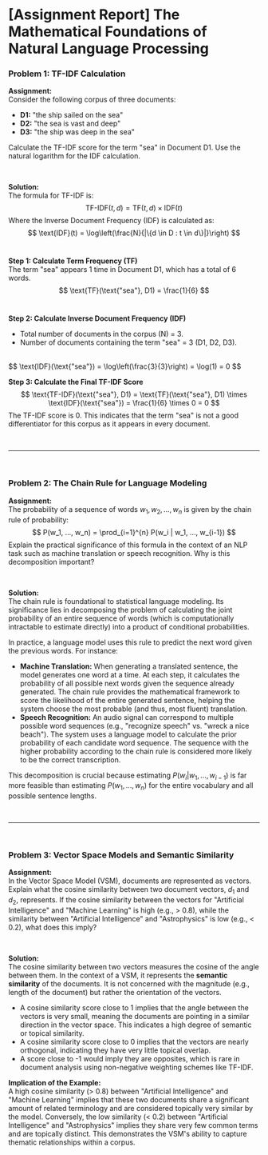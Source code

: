 # [Assignment Report] The Mathematical Foundations of Natural Language Processing


### **Problem 1: TF-IDF Calculation**

**Assignment:**
<br>
Consider the following corpus of three documents:
* **D1:** "the ship sailed on the sea"
* **D2:** "the sea is vast and deep"
* **D3:** "the ship was deep in the sea"

Calculate the TF-IDF score for the term "sea" in Document D1. Use the natural logarithm for the IDF calculation.

<br>

**Solution:**
<br>
The formula for TF-IDF is:
$$
\text{TF-IDF}(t, d) = \text{TF}(t, d) \times \text{IDF}(t)
$$
Where the Inverse Document Frequency (IDF) is calculated as:
$$
\text{IDF}(t) = \log\left(\frac{N}{|\{d \in D : t \in d\}|}\right)
$$
<br>

**Step 1: Calculate Term Frequency (TF)**
<br>
The term "sea" appears 1 time in Document D1, which has a total of 6 words.
$$
\text{TF}(\text{"sea"}, D1) = \frac{1}{6}
$$
<br>

**Step 2: Calculate Inverse Document Frequency (IDF)**
<br>
* Total number of documents in the corpus (N) = 3.
* Number of documents containing the term "sea" = 3 (D1, D2, D3).
<br>
$$
\text{IDF}(\text{"sea"}) = \log\left(\frac{3}{3}\right) = \log(1) = 0
$$
<br>

**Step 3: Calculate the Final TF-IDF Score**
<br>
$$
\text{TF-IDF}(\text{"sea"}, D1) = \text{TF}(\text{"sea"}, D1) \times \text{IDF}(\text{"sea"}) = \frac{1}{6} \times 0 = 0
$$
The TF-IDF score is 0. This indicates that the term "sea" is not a good differentiator for this corpus as it appears in every document.

<br>

---

<br>

### **Problem 2: The Chain Rule for Language Modeling**

**Assignment:**
<br>
The probability of a sequence of words $w_1, w_2, ..., w_n$ is given by the chain rule of probability:
$$
P(w_1, ..., w_n) = \prod_{i=1}^{n} P(w_i | w_1, ..., w_{i-1})
$$
Explain the practical significance of this formula in the context of an NLP task such as machine translation or speech recognition. Why is this decomposition important?

<br>

**Solution:**
<br>
The chain rule is foundational to statistical language modeling. Its significance lies in decomposing the problem of calculating the joint probability of an entire sequence of words (which is computationally intractable to estimate directly) into a product of conditional probabilities.

In practice, a language model uses this rule to predict the next word given the previous words. For instance:
* **Machine Translation:** When generating a translated sentence, the model generates one word at a time. At each step, it calculates the probability of all possible next words given the sequence already generated. The chain rule provides the mathematical framework to score the likelihood of the entire generated sentence, helping the system choose the most probable (and thus, most fluent) translation.
* **Speech Recognition:** An audio signal can correspond to multiple possible word sequences (e.g., "recognize speech" vs. "wreck a nice beach"). The system uses a language model to calculate the prior probability of each candidate word sequence. The sequence with the higher probability according to the chain rule is considered more likely to be the correct transcription.

This decomposition is crucial because estimating $P(w_i | w_1, ..., w_{i-1})$ is far more feasible than estimating $P(w_1, ..., w_n)$ for the entire vocabulary and all possible sentence lengths.

<br>

---

<br>

### **Problem 3: Vector Space Models and Semantic Similarity**

**Assignment:**
<br>
In the Vector Space Model (VSM), documents are represented as vectors. Explain what the cosine similarity between two document vectors, $d_1$ and $d_2$, represents. If the cosine similarity between the vectors for "Artificial Intelligence" and "Machine Learning" is high (e.g., > 0.8), while the similarity between "Artificial Intelligence" and "Astrophysics" is low (e.g., < 0.2), what does this imply?

<br>

**Solution:**
<br>
The cosine similarity between two vectors measures the cosine of the angle between them. In the context of a VSM, it represents the **semantic similarity** of the documents. It is not concerned with the magnitude (e.g., length of the document) but rather the orientation of the vectors.

* A cosine similarity score close to 1 implies that the angle between the vectors is very small, meaning the documents are pointing in a similar direction in the vector space. This indicates a high degree of semantic or topical similarity.
* A cosine similarity score close to 0 implies that the vectors are nearly orthogonal, indicating they have very little topical overlap.
* A score close to -1 would imply they are opposites, which is rare in document analysis using non-negative weighting schemes like TF-IDF.

**Implication of the Example:**
<br>
A high cosine similarity (> 0.8) between "Artificial Intelligence" and "Machine Learning" implies that these two documents share a significant amount of related terminology and are considered topically very similar by the model. Conversely, the low similarity (< 0.2) between "Artificial Intelligence" and "Astrophysics" implies they share very few common terms and are topically distinct. This demonstrates the VSM's ability to capture thematic relationships within a corpus.